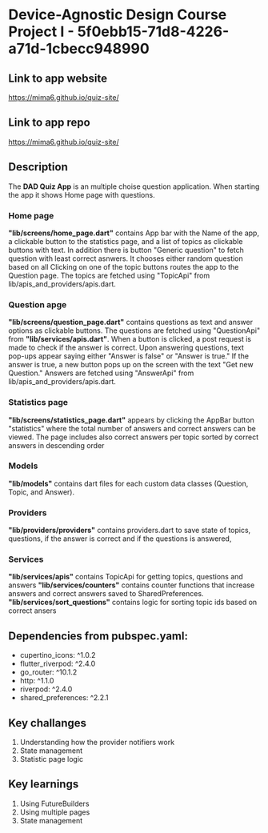 # Device-Agnostic Design Course Project I - 5f0ebb15-71d8-4226-a71d-1cbecc948990
## Link to app website
https://mima6.github.io/quiz-site/

## Link to app repo
https://mima6.github.io/quiz-site/

## Description
The **DAD Quiz App** is an multiple choise question application. When starting the app it shows Home page with questions.

### Home page
**"lib/screens/home_page.dart"** contains App bar with the Name of the app, a clickable button to the statistics page, and a list of topics as clickable buttons with text. In addition there is button "Generic question" to fetch question with least correct asnwers. It chooses either random question based on all Clicking on one of the topic buttons routes the app to the Question page. The topics are fetched using "TopicApi" from lib/apis_and_providers/apis.dart.

### Question apge
**"lib/screens/question_page.dart"** contains questions as text and answer options as clickable buttons. The questions are fetched using "QuestionApi" from **"lib/services/apis.dart"**. When a button is clicked, a post request is made to check if the answer is correct. Upon answering questions, text pop-ups appear saying either "Answer is false" or "Answer is true." If the answer is true, a new button pops up on the screen with the text "Get new Question." Answers are fetched using "AnswerApi" from lib/apis_and_providers/apis.dart.

### Statistics page
**"lib/screens/statistics_page.dart"** appears by clicking the AppBar button "statistics" where the total number of answers and correct answers can be viewed. The page includes also correct answers per topic sorted by correct answers in descending order 

### Models
**"lib/models"** contains dart files for each custom data classes (Question, Topic, and Answer).

### Providers
**"lib/providers/providers"** contains providers.dart to save state of topics, questions, if the answer is correct and if the questions is answered, 

### Services
**"lib/services/apis"** contains TopicApi for getting topics, questions and answers
**"lib/services/counters"**  contains counter functions that increase answers and correct answers saved to SharedPreferences.
**"lib/services/sort_questions"**  contains logic for sorting topic ids based on correct ansers


## Dependencies from pubspec.yaml:
* cupertino_icons: ^1.0.2
* flutter_riverpod: ^2.4.0
* go_router: ^10.1.2
* http: ^1.1.0
* riverpod: ^2.4.0
* shared_preferences: ^2.2.1


## Key challanges
1. Understanding how the provider notifiers work
2. State management
3. Statistic page logic

## Key learnings
1. Using FutureBuilders
2. Using multiple pages
3. State management
